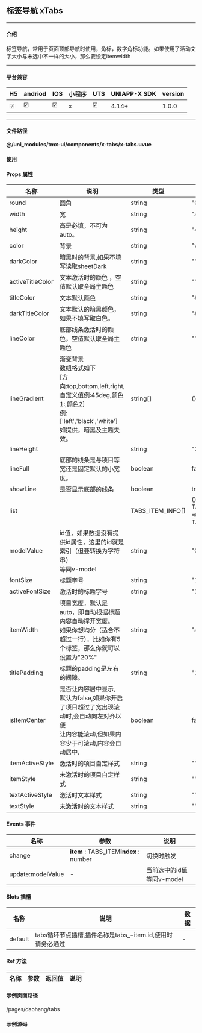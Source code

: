
## 标签导航 xTabs

***

#### 介绍

标签导航，常用于页面顶部导航时使用，角标，数字角标功能。如果使用了活动文字大小与未选中不一样的大小，那么要设定itemwidth

***

#### 平台兼容

| H5 | andriod | IOS | 小程序 | UTS | UNIAPP-X SDK | version |
| --- | --- | --- | --- | --- | --- | --- |
| ☑ | ☑️ | ☑️ | x | ☑️ | 4.14+ | 1.0.0 |

***

#### 文件路径

**@/uni_modules/tmx-ui/components/x-tabs/x-tabs.uvue**

#### 使用

<x-tabs></x-tabs>

#### Props 属性

| 名称 | 说明 | 类型 | 默认值 |
| ------ | ---- | ---- | ---- |
| round | 圆角 | string | "0" |
| width | 宽 | string | "auto" |
| height | 高是必填，不可为auto。 | string | "44" |
| color | 背景 | string | "white" |
| darkColor | 暗黑时的背景,如果不填写读取sheetDark | string | "" |
| activeTitleColor | 文本激活时的颜色 ，空值默认取全局主题色 | string | "" |
| titleColor | 文本默认颜色 | string | "#888888" |
| darkTitleColor | 文本默认的暗黑颜色，如果不填写取白色。 | string | "#cacaca" |
| lineColor | 底部线条激活时的颜色，空值默认取全局主题色 | string | "" |
| lineGradient | 渐变背景<br>数组格式如下<br>                 [方向:top,bottom,left,right,自定义值例:45deg,颜色1:,颜色2]<br>例:['left','black','white']<br>如提供，暗黑及主题失效。 | string[] | () : string[] => [] |
| lineHeight |  | string | "2px" |
| lineFull | 底部的线条是与项目等宽还是固定默认的小宽度。 | boolean | false |
| showLine | 是否显示底部的线条 | boolean | true |
| list |  | TABS_ITEM_INFO[] | () : TABS_ITEM_INFO[] => [] as TABS_ITEM_INFO[] |
| modelValue | id值，如果数据没有提供id属性，这里的id就是索引（但要转换为字符串）<br>等同v-model | string | "0" |
| fontSize | 标题字号 | string | "16" |
| activeFontSize | 激活时的标题字号 | string | "16" |
| itemWidth | 项目宽度，默认是auto，即自动根据标题内容自动撑开宽度。<br>如果你想均分（适合不超过一行），比如你有5个标签，那么你就可以设置为"20%" | string | "auto" |
| titlePadding | 标题的padding是左右的间隙。 | string | "12px" |
| isItemCenter | 是否让内容居中显示,<br>默认为false,如果你开启了项目超过了宽出现滚动时,会自动向左对齐以便<br>让内容能滚动,但如果内容少于可滚动,内容会自动居中. | boolean | false |
| itemActiveStyle | 激活时的项目自定样式 | string | "" |
| itemStyle | 未激活时的项目自定样式 | string | "" |
| textActiveStyle | 激活时文本样式 | string | "" |
| textStyle | 未激活时的文本样式 | string | "" |



#### Events 事件

| 名称 | 参数 | 说明 |
| ------ | ---- | ---- |
| change | **item** : TABS_ITEM**index** : number | 切换时触发 |
| update:modelValue | - | 当前选中的id值等同v-model |


#### Slots 插槽

| 名称 | 说明 | 数据 |
| ------ | ---- | ---- |
| default | tabs循环节点插槽,插件名称是tabs_+item.id,使用时请务必通过 | - |


#### Ref 方法

| 名称 | 参数 | 返回值 | 说明 |
| ------ | ---- | ---- | ---- |


#### 示例页面路径

/pages/daohang/tabs

#### 示例源码

<template>
	<!-- #ifdef APP -->
	<scroll-view style="flex:1">
	<!-- #endif -->
	<!-- #ifdef MP-WEIXIN -->
	<page-meta :page-style="`background-color:${xThemeConfigBgColor}`">
		<navigation-bar :background-color="xThemeConfigNavBgColor" :front-color="xThemeConfigNavFontColor"></navigation-bar>
	</page-meta>
	<!-- #endif -->

		<x-sheet>
			<x-text font-size="18" class=" text-weight-b mb-8">标签导航 Tabs</x-text>
			<x-text color="#999999" >样式定义灵活，有效应对各种场景。</x-text>
		</x-sheet>
	
		<x-sheet>
			<x-tabs item-width="33.3%" :list="list"></x-tabs>
		</x-sheet>
		<x-sticky>
			<template v-slot:default="{status}">
				<x-tabs  :is-item-center="true" v-model="activeId" width="100%" :list="list3"></x-tabs>
			</template>
		</x-sticky>
		<view style="height:20px"></view>
		<x-sheet>
			<x-text font-size="18" class=" text-weight-b mb-8">动态插槽定制</x-text>
			<x-tabs item-width="33.3%" :list="list" :showLine="false"
			item-active-style="background-color:rgb(5, 121, 255)"
			item-style="background-color:transparent"
			>
				<template v-slot:default="{item,active}">
					<x-text :color="active?'white':'rgb(5, 121, 255)'" :style="active?'font-weight:bold;':''">{{item.title}}</x-text>
				</template>
			</x-tabs>
		</x-sheet>
		<x-sheet>
			<x-text font-size="18" class=" text-weight-b">定义样式</x-text>
		</x-sheet>
		<x-sheet >
			<x-tabs round="32" color="black" dark-color="black" title-color="rgba(255,255,255,0.6)" active-title-color="yellow"
				item-width="33.3%" :list="list"></x-tabs>
		</x-sheet>
		<x-sheet>
			<x-text font-size="18" class=" text-weight-b">定义线条，角标等</x-text>
		</x-sheet>
		<x-sheet :padding="['0']" :loading="loadingData">
			<x-tabs :line-gradient="['right','#0579ff','#7a00c6']" height="44" v-model="activeId2"  :lineFull="true" itemWidth="33.3%" :list="list2"></x-tabs>
		</x-sheet>
		<x-sheet>
			<x-text font-size="18" class=" text-weight-b">过多标签，自动排列，并位移项目</x-text>
		</x-sheet>
		<x-sheet>
			<x-tabs v-model="activeId" :list="list3"></x-tabs>
			<view style="height: 600px;" class="mt-24">
				<x-button :block="true" @click="activeId='3'">变量控制切换{{activeId}}</x-button>
			</view>
		</x-sheet>
	<!-- #ifdef APP -->
	</scroll-view>
	<!-- #endif -->
</template>

<script>
	import { TABS_ITEM_INFO,TABS_ITEM } from "@/uni_modules/tmx-ui/interface.uts"
	export default {
		data() {
			return {
				list: [
					{ title: "全部" } as TABS_ITEM_INFO,
					{ title: "已完成" } as TABS_ITEM_INFO,
					{ title: "已删除" } as TABS_ITEM_INFO,
				],
				list2: [] as TABS_ITEM_INFO[],
				list3: [
					{ title: "全部" } as TABS_ITEM_INFO,
					{ title: "被禁用", disabled: true } as TABS_ITEM_INFO,
					{ title: "已删除" } as TABS_ITEM_INFO,
					{ title: "审核中" } as TABS_ITEM_INFO,
					{ title: "审核失败" } as TABS_ITEM_INFO,
					{ title: "售后中" } as TABS_ITEM_INFO,
					{ title: "已处理已处理" } as TABS_ITEM_INFO,
					{ title: "已处理2" } as TABS_ITEM_INFO,
					{ title: "已已处理处理3" } as TABS_ITEM_INFO,
					{ title: "已已处理处理4" } as TABS_ITEM_INFO,
					{ title: "已处理5" } as TABS_ITEM_INFO,
					{ title: "已处理8" } as TABS_ITEM_INFO,
				] as TABS_ITEM_INFO[],
				activeId:"2",
				activeId2:"-1",
				loadingData:true,
			};
		},
		onLoad() {
			/** 下面是模拟数据异步加载。 */
			let t = this;
			t.activeId2 = "1"
			setTimeout(function() {
				t.list2=[
					{ title: "全部" } as TABS_ITEM_INFO,
					{ title: "已完成", dotType: 'dot' } as TABS_ITEM_INFO,
					{ title: "已删除", dotType: 'label', dotText: '36' } as TABS_ITEM_INFO,
				] as TABS_ITEM_INFO[]
				t.loadingData = false
			}, 1500);
		},

		methods:{
			
		}
	}
</script>

<style lang="scss">

</style>
		
